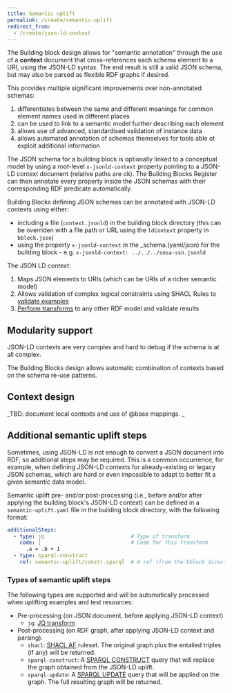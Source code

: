 ```yaml
---
title: Semantic uplift
permalink: /create/semantic-uplift
redirect_from:
  - /create/json-ld-context
---
```


The Building block design allows for "semantic annotation" through the use of a **context** document that
cross-references each schema element to a URI, using the JSON-LD syntax. The end result is still a valid JSON schema,
but may also be parsed as flexible RDF graphs if desired.

This provides multiple significant improvements over non-annotated schemas:

1. differentiates between the same and different meanings for common element names used in different places
2. can be used to link to a semantic model further describing each element
3. allows use of advanced, standardised validation of instance data
4. allows automated annotation of schemas themselves for tools able ot exploit additional information

The JSON schema for a building block is optionally linked to a conceptual model by using a root-level `x-jsonld-context`
property pointing to a JSON-LD context document (relative paths are ok). The Building Blocks Register can
then annotate every property inside the JSON schemas with their corresponding RDF predicate automatically.

Building Blocks defining JSON schemas can be annotated with JSON-LD contexts using either:

- including a file (`context.jsonld`) in the building block directory (this can be overriden with a file path or URL
  using the `ldContext` property in `bblock.json`)
- using the property `x-jsonld-context` in the _schema.(yaml/json) for the building block - e.g.
  `x-jsonld-context: ../../../sosa-ssn.jsonld`

The JSON LD context:

1. Maps JSON elements to URIs (which can be URIs of a richer semantic model)
2. Allows validation of complex logical constraints using SHACL Rules to [validate examples](validation)
3. [Perform transforms](transforms) to any other RDF model and validate results

## Modularity support

JSON-LD contexts are very complex and hard to debug if the schema is at all complex.

The Building Blocks design allows automatic combination of contexts based on the schema re-use patterns.

## Context design

_TBD: document local contexts and use of @base mappings. _

## Additional semantic uplift steps

Sometimes, using JSON-LD is not enough to convert a JSON document into RDF, so additional steps may be required. This is
a common occurrence, for example, when defining JSON-LD contexts for already-existing or legacy JSON schemas, which are
hard or even impossible to adapt to better fit a given semantic data model.

Semantic uplift pre- and/or post-processing (i.e., before and/or after applying the building block's JSON-LD context)
can be defined in a `semantic-uplift.yaml` file in the building block directory, with the following format:

```yaml
additionalSteps:
  - type: jq                            # Type of transform
    code: |                             # Code for this transform
      .a = .b + 1
  - type: sparql-construct
    ref: semantic-uplift/constr.sparql  # A ref (from the bblock directory) can be used instead
```

### Types of semantic uplift steps

The following types are supported and will be automatically processed when uplifting examples and test resources:

* Pre-processing (on JSON document, before applying JSON-LD context)
  * `jq`: [JQ transform](https://jqlang.github.io/jq/manual/)
* Post-processing (on RDF graph, after applying JSON-LD context and parsing).
  * `shacl`: [SHACL AF](https://www.w3.org/TR/shacl-af/#rules) ruleset. The original graph plus the entailed triples
    (if any) will be returned.
  * `sparql-construct`: A [SPARQL CONSTRUCT](https://www.w3.org/TR/sparql11-query/#construct) query that will
    replace the graph obtained from the JSON-LD uplift.
  * `sparql-update`: A [SPARQL UPDATE](https://www.w3.org/TR/2013/REC-sparql11-update-20130321/) query that will
    be applied on the graph. The full resulting graph will be returned.
